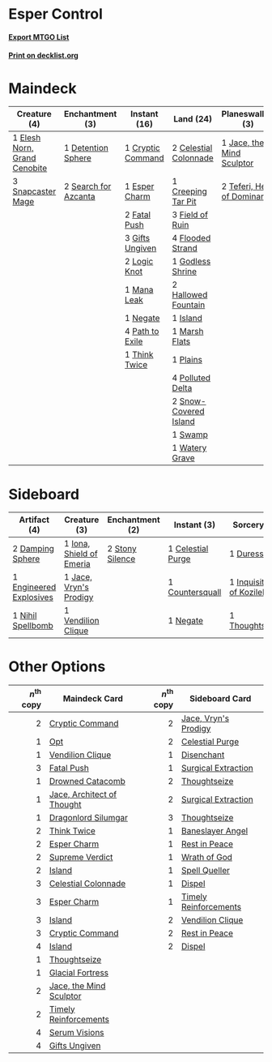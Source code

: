 # Esper Control

#### [Export MTGO List](../collection/Esper%20Control/Esper%20Control.txt)
#### [Print on decklist.org](http://decklist.org/?deckmain=2%09Celestial%20Colonnade%0A1%09Collective%20Brutality%0A1%09Creeping%20Tar%20Pit%0A1%09Cryptic%20Command%0A1%09Detention%20Sphere%0A1%09Elesh%20Norn,%20Grand%20Cenobite%0A1%09Esper%20Charm%0A2%09Fatal%20Push%0A3%09Field%20of%20Ruin%0A4%09Flooded%20Strand%0A3%09Gifts%20Ungiven%0A1%09Godless%20Shrine%0A2%09Hallowed%20Fountain%0A1%09Island%0A1%09Jace,%20the%20Mind%20Sculptor%0A2%09Lingering%20Souls%0A2%09Logic%20Knot%0A1%09Mana%20Leak%0A1%09Marsh%20Flats%0A1%09Negate%0A4%09Path%20to%20Exile%0A1%09Plains%0A4%09Polluted%20Delta%0A2%09Search%20for%20Azcanta%0A3%09Serum%20Visions%0A3%09Snapcaster%20Mage%0A2%09Snow-Covered%20Island%0A1%09Supreme%20Verdict%0A1%09Swamp%0A2%09Teferi,%20Hero%20of%20Dominaria%0A1%09Think%20Twice%0A1%09Timely%20Reinforcements%0A1%09Unburial%20Rites%0A1%09Watery%20Grave%0A1%09Wrath%20of%20God&deckside=1%09Celestial%20Purge%0A1%09Countersquall%0A2%09Damping%20Sphere%0A1%09Duress%0A1%09Engineered%20Explosives%0A1%09Inquisition%20of%20Kozilek%0A1%09Iona,%20Shield%20of%20Emeria%0A1%09Jace,%20Vryn's%20Prodigy%0A1%09Negate%0A1%09Nihil%20Spellbomb%0A2%09Stony%20Silence%0A1%09Thoughtseize%0A1%09Vendilion%20Clique)
# Maindeck

|                                             Creature (4)                                              |                                        Enchantment (3)                                        |                                        Instant (16)                                        |                                           Land (24)                                            |                                           Planeswalker (3)                                           |                                           Sorcery (10)                                           |
|-------------------------------------------------------------------------------------------------------|-----------------------------------------------------------------------------------------------|--------------------------------------------------------------------------------------------|------------------------------------------------------------------------------------------------|------------------------------------------------------------------------------------------------------|--------------------------------------------------------------------------------------------------|
|1 [Elesh Norn, Grand Cenobite](http://gatherer.wizards.com/Pages/Card/Details.aspx?multiverseid=397880)|1 [Detention Sphere](http://gatherer.wizards.com/Pages/Card/Details.aspx?multiverseid=270356)  |1 [Cryptic Command](http://gatherer.wizards.com/Pages/Card/Details.aspx?multiverseid=370439)|2 [Celestial Colonnade](http://gatherer.wizards.com/Pages/Card/Details.aspx?multiverseid=177545)|1 [Jace, the Mind Sculptor](http://gatherer.wizards.com/Pages/Card/Details.aspx?multiverseid=382979)  |1 [Collective Brutality](http://gatherer.wizards.com/Pages/Card/Details.aspx?multiverseid=414380) |
|3 [Snapcaster Mage](http://gatherer.wizards.com/Pages/Card/Details.aspx?multiverseid=425875)           |2 [Search for Azcanta](http://gatherer.wizards.com/Pages/Card/Details.aspx?multiverseid=435226)|1 [Esper Charm](http://gatherer.wizards.com/Pages/Card/Details.aspx?multiverseid=137913)    |1 [Creeping Tar Pit](http://gatherer.wizards.com/Pages/Card/Details.aspx?multiverseid=177520)   |2 [Teferi, Hero of Dominaria](http://gatherer.wizards.com/Pages/Card/Details.aspx?multiverseid=443095)|2 [Lingering Souls](http://gatherer.wizards.com/Pages/Card/Details.aspx?multiverseid=425837)      |
|                                                                                                       |                                                                                               |2 [Fatal Push](http://gatherer.wizards.com/Pages/Card/Details.aspx?multiverseid=423724)     |3 [Field of Ruin](http://gatherer.wizards.com/Pages/Card/Details.aspx?multiverseid=435415)      |                                                                                                      |3 [Serum Visions](http://gatherer.wizards.com/Pages/Card/Details.aspx?multiverseid=425874)        |
|                                                                                                       |                                                                                               |3 [Gifts Ungiven](http://gatherer.wizards.com/Pages/Card/Details.aspx?multiverseid=370368)  |4 [Flooded Strand](http://gatherer.wizards.com/Pages/Card/Details.aspx?multiverseid=405098)     |                                                                                                      |1 [Supreme Verdict](http://gatherer.wizards.com/Pages/Card/Details.aspx?multiverseid=438776)      |
|                                                                                                       |                                                                                               |2 [Logic Knot](http://gatherer.wizards.com/Pages/Card/Details.aspx?multiverseid=370529)     |1 [Godless Shrine](http://gatherer.wizards.com/Pages/Card/Details.aspx?multiverseid=405099)     |                                                                                                      |1 [Timely Reinforcements](http://gatherer.wizards.com/Pages/Card/Details.aspx?multiverseid=220074)|
|                                                                                                       |                                                                                               |1 [Mana Leak](http://gatherer.wizards.com/Pages/Card/Details.aspx?multiverseid=397773)      |2 [Hallowed Fountain](http://gatherer.wizards.com/Pages/Card/Details.aspx?multiverseid=405100)  |                                                                                                      |1 [Unburial Rites](http://gatherer.wizards.com/Pages/Card/Details.aspx?multiverseid=425910)       |
|                                                                                                       |                                                                                               |1 [Negate](http://gatherer.wizards.com/Pages/Card/Details.aspx?multiverseid=447135)         |1 [Island](http://gatherer.wizards.com/Pages/Card/Details.aspx?multiverseid=439602)             |                                                                                                      |1 [Wrath of God](http://gatherer.wizards.com/Pages/Card/Details.aspx?multiverseid=4408)           |
|                                                                                                       |                                                                                               |4 [Path to Exile](http://gatherer.wizards.com/Pages/Card/Details.aspx?multiverseid=370408)  |1 [Marsh Flats](http://gatherer.wizards.com/Pages/Card/Details.aspx?multiverseid=426064)        |                                                                                                      |                                                                                                  |
|                                                                                                       |                                                                                               |1 [Think Twice](http://gatherer.wizards.com/Pages/Card/Details.aspx?multiverseid=108823)    |1 [Plains](http://gatherer.wizards.com/Pages/Card/Details.aspx?multiverseid=439601)             |                                                                                                      |                                                                                                  |
|                                                                                                       |                                                                                               |                                                                                            |4 [Polluted Delta](http://gatherer.wizards.com/Pages/Card/Details.aspx?multiverseid=405104)     |                                                                                                      |                                                                                                  |
|                                                                                                       |                                                                                               |                                                                                            |2 [Snow-Covered Island](http://gatherer.wizards.com/Pages/Card/Details.aspx?multiverseid=184813)|                                                                                                      |                                                                                                  |
|                                                                                                       |                                                                                               |                                                                                            |1 [Swamp](http://gatherer.wizards.com/Pages/Card/Details.aspx?multiverseid=439603)              |                                                                                                      |                                                                                                  |
|                                                                                                       |                                                                                               |                                                                                            |1 [Watery Grave](http://gatherer.wizards.com/Pages/Card/Details.aspx?multiverseid=405114)       |                                                                                                      |                                                                                                  |


# Sideboard

|                                           Artifact (4)                                           |                                           Creature (3)                                            |                                     Enchantment (2)                                      |                                        Instant (3)                                         |                                            Sorcery (3)                                            |
|--------------------------------------------------------------------------------------------------|---------------------------------------------------------------------------------------------------|------------------------------------------------------------------------------------------|--------------------------------------------------------------------------------------------|---------------------------------------------------------------------------------------------------|
|2 [Damping Sphere](http://gatherer.wizards.com/Pages/Card/Details.aspx?multiverseid=443101)       |1 [Iona, Shield of Emeria](http://gatherer.wizards.com/Pages/Card/Details.aspx?multiverseid=397800)|2 [Stony Silence](http://gatherer.wizards.com/Pages/Card/Details.aspx?multiverseid=425850)|1 [Celestial Purge](http://gatherer.wizards.com/Pages/Card/Details.aspx?multiverseid=397699)|1 [Duress](http://gatherer.wizards.com/Pages/Card/Details.aspx?multiverseid=270465)                |
|1 [Engineered Explosives](http://gatherer.wizards.com/Pages/Card/Details.aspx?multiverseid=370549)|1 [Jace, Vryn's Prodigy](http://gatherer.wizards.com/Pages/Card/Details.aspx?multiverseid=439335)  |                                                                                          |1 [Countersquall](http://gatherer.wizards.com/Pages/Card/Details.aspx?multiverseid=249406)  |1 [Inquisition of Kozilek](http://gatherer.wizards.com/Pages/Card/Details.aspx?multiverseid=425900)|
|1 [Nihil Spellbomb](http://gatherer.wizards.com/Pages/Card/Details.aspx?multiverseid=442215)      |1 [Vendilion Clique](http://gatherer.wizards.com/Pages/Card/Details.aspx?multiverseid=370390)      |                                                                                          |1 [Negate](http://gatherer.wizards.com/Pages/Card/Details.aspx?multiverseid=447135)         |1 [Thoughtseize](http://gatherer.wizards.com/Pages/Card/Details.aspx?multiverseid=438676)          |


# Other Options

|*n*<sup>th</sup> copy|                                            Maindeck Card                                            |*n*<sup>th</sup> copy|                                         Sideboard Card                                         |
|--------------------:|-----------------------------------------------------------------------------------------------------|--------------------:|------------------------------------------------------------------------------------------------|
|                    2|[Cryptic Command](http://gatherer.wizards.com/Pages/Card/Details.aspx?multiverseid=370439)           |                    2|[Jace, Vryn's Prodigy](http://gatherer.wizards.com/Pages/Card/Details.aspx?multiverseid=439335) |
|                    1|[Opt](http://gatherer.wizards.com/Pages/Card/Details.aspx?multiverseid=435217)                       |                    2|[Celestial Purge](http://gatherer.wizards.com/Pages/Card/Details.aspx?multiverseid=397699)      |
|                    1|[Vendilion Clique](http://gatherer.wizards.com/Pages/Card/Details.aspx?multiverseid=370390)          |                    1|[Disenchant](http://gatherer.wizards.com/Pages/Card/Details.aspx?multiverseid=201162)           |
|                    3|[Fatal Push](http://gatherer.wizards.com/Pages/Card/Details.aspx?multiverseid=423724)                |                    1|[Surgical Extraction](http://gatherer.wizards.com/Pages/Card/Details.aspx?multiverseid=397706)  |
|                    1|[Drowned Catacomb](http://gatherer.wizards.com/Pages/Card/Details.aspx?multiverseid=430633)          |                    2|[Thoughtseize](http://gatherer.wizards.com/Pages/Card/Details.aspx?multiverseid=438676)         |
|                    1|[Jace, Architect of Thought](http://gatherer.wizards.com/Pages/Card/Details.aspx?multiverseid=380190)|                    2|[Surgical Extraction](http://gatherer.wizards.com/Pages/Card/Details.aspx?multiverseid=397706)  |
|                    1|[Dragonlord Silumgar](http://gatherer.wizards.com/Pages/Card/Details.aspx?multiverseid=394550)       |                    3|[Thoughtseize](http://gatherer.wizards.com/Pages/Card/Details.aspx?multiverseid=438676)         |
|                    2|[Think Twice](http://gatherer.wizards.com/Pages/Card/Details.aspx?multiverseid=108823)               |                    1|[Baneslayer Angel](http://gatherer.wizards.com/Pages/Card/Details.aspx?multiverseid=401633)     |
|                    2|[Esper Charm](http://gatherer.wizards.com/Pages/Card/Details.aspx?multiverseid=137913)               |                    1|[Rest in Peace](http://gatherer.wizards.com/Pages/Card/Details.aspx?multiverseid=442021)        |
|                    2|[Supreme Verdict](http://gatherer.wizards.com/Pages/Card/Details.aspx?multiverseid=438776)           |                    1|[Wrath of God](http://gatherer.wizards.com/Pages/Card/Details.aspx?multiverseid=4408)           |
|                    2|[Island](http://gatherer.wizards.com/Pages/Card/Details.aspx?multiverseid=439602)                    |                    1|[Spell Queller](http://gatherer.wizards.com/Pages/Card/Details.aspx?multiverseid=414494)        |
|                    3|[Celestial Colonnade](http://gatherer.wizards.com/Pages/Card/Details.aspx?multiverseid=177545)       |                    1|[Dispel](http://gatherer.wizards.com/Pages/Card/Details.aspx?multiverseid=201562)               |
|                    3|[Esper Charm](http://gatherer.wizards.com/Pages/Card/Details.aspx?multiverseid=137913)               |                    1|[Timely Reinforcements](http://gatherer.wizards.com/Pages/Card/Details.aspx?multiverseid=220074)|
|                    3|[Island](http://gatherer.wizards.com/Pages/Card/Details.aspx?multiverseid=439602)                    |                    2|[Vendilion Clique](http://gatherer.wizards.com/Pages/Card/Details.aspx?multiverseid=370390)     |
|                    3|[Cryptic Command](http://gatherer.wizards.com/Pages/Card/Details.aspx?multiverseid=370439)           |                    2|[Rest in Peace](http://gatherer.wizards.com/Pages/Card/Details.aspx?multiverseid=442021)        |
|                    4|[Island](http://gatherer.wizards.com/Pages/Card/Details.aspx?multiverseid=439602)                    |                    2|[Dispel](http://gatherer.wizards.com/Pages/Card/Details.aspx?multiverseid=201562)               |
|                    1|[Thoughtseize](http://gatherer.wizards.com/Pages/Card/Details.aspx?multiverseid=438676)              |                     |                                                                                                |
|                    1|[Glacial Fortress](http://gatherer.wizards.com/Pages/Card/Details.aspx?multiverseid=435416)          |                     |                                                                                                |
|                    2|[Jace, the Mind Sculptor](http://gatherer.wizards.com/Pages/Card/Details.aspx?multiverseid=382979)   |                     |                                                                                                |
|                    2|[Timely Reinforcements](http://gatherer.wizards.com/Pages/Card/Details.aspx?multiverseid=220074)     |                     |                                                                                                |
|                    4|[Serum Visions](http://gatherer.wizards.com/Pages/Card/Details.aspx?multiverseid=425874)             |                     |                                                                                                |
|                    4|[Gifts Ungiven](http://gatherer.wizards.com/Pages/Card/Details.aspx?multiverseid=370368)             |                     |                                                                                                |

